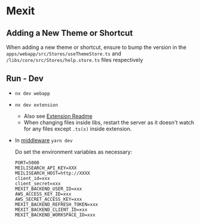 # Mexit

## Adding a New Theme or Shortcut

When adding a new theme or shortcut, ensure to bump the version in the `apps/webapp/src/Stores/useThemeStore.ts` and `/libs/core/src/Stores/help.store.ts` files respectively

## Run - Dev

- `nx dev webapp`
- `nx dev extension`
  - Also see [Extension Readme](apps/extension/README.md)
  - When changing files inside libs, restart the server as it doesn't watch for any files except `.ts(x)` inside extension.

- In [middleware](https://github.com/workduck-io/mexit-backend) `yarn dev`

  Do set the environment variables as necessary:

  ```
  PORT=5000
  MEILISEARCH_API_KEY=XXX
  MEILISEARCH_HOST=http://XXXX
  client_id=xxx
  client_secret=xxx
  MEXIT_BACKEND_USER_ID=xxx
  AWS_ACCESS_KEY_ID=xxx
  AWS_SECRET_ACCESS_KEY=xxx
  MEXIT_BACKEND_REFRESH_TOKEN=xxx
  MEXIT_BACKEND_CLIENT_ID=xxx
  MEXIT_BACKEND_WORKSPACE_ID=xxx
  ```
